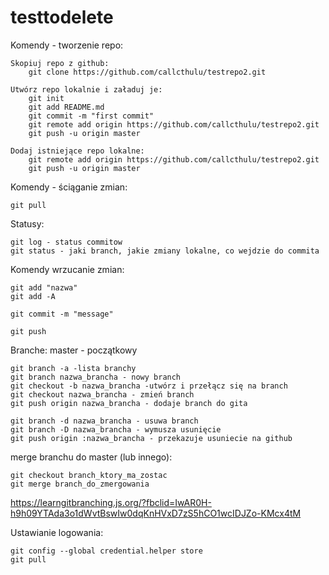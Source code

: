 # testtodelete

Komendy - tworzenie repo:
	
	Skopiuj repo z github:
		git clone https://github.com/callcthulu/testrepo2.git
	
	Utwórz repo lokalnie i załaduj je:
		git init
		git add README.md
		git commit -m "first commit"
		git remote add origin https://github.com/callcthulu/testrepo2.git
		git push -u origin master
	
	Dodaj istniejące repo lokalne:
		git remote add origin https://github.com/callcthulu/testrepo2.git
		git push -u origin master
	
Komendy - ściąganie zmian:
	
	git pull
	
Statusy:
	
	git log - status commitow
	git status - jaki branch, jakie zmiany lokalne, co wejdzie do commita

Komendy wrzucanie zmian:
	
	git add "nazwa"
	git add -A
	
	git commit -m "message"
	
	git push

Branche:
	master - początkowy
	
	git branch -a -lista branchy 
	git branch nazwa_brancha - nowy branch
	git checkout -b nazwa_brancha -utwórz i przełącz się na branch
	git checkout nazwa_brancha - zmień branch
	git push origin nazwa_brancha - dodaje branch do gita
	
	git branch -d nazwa_brancha - usuwa branch
	git branch -D nazwa_brancha - wymusza usunięcie
	git push origin :nazwa_brancha - przekazuje usuniecie na github
	
merge branchu do master (lub innego):
	
	git checkout branch_ktory_ma_zostac
	git merge branch_do_zmergowania
	
https://learngitbranching.js.org/?fbclid=IwAR0H-h9h09YTAda3o1dWvtBswIw0dqKnHVxD7zS5hCO1wcIDJZo-KMcx4tM
	
Ustawianie logowania:
	
	git config --global credential.helper store
	git pull
